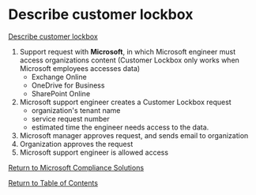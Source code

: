 # Describe customer lockbox

[Describe customer lockbox](https://docs.microsoft.com/en-us/learn/modules/describe-insider-risk-capabilities-microsoft-365/6-describe-customer-lockbox)

1. Support request with **Microsoft**, in which Microsoft engineer must access organizations content (Customer Lockbox only works when Microsoft employees accesses data)
    * Exchange Online
    * OneDrive for Business
    * SharePoint Online
1. Microsoft support engineer creates a Customer Lockbox request
    * organization's tenant name
    * service request number
    * estimated time the engineer needs access to the data.
1. Microsoft manager approves request, and sends email to organization
1. Organization approves the request
1. Microsoft support engineer is allowed access

[Return to Microsoft Compliance Solutions](README.md)

[Return to Table of Contents](../README.md)